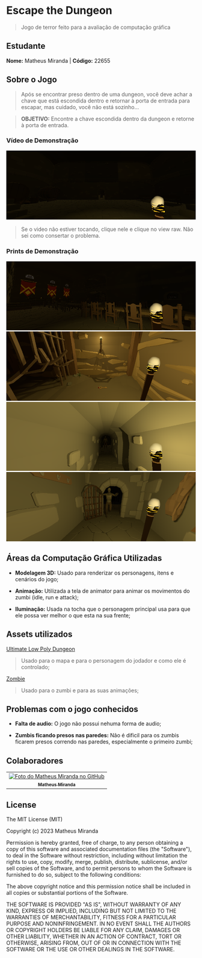 # Escape the Dungeon

> Jogo de terror feito para a avaliação de computação gráfica

## Estudante

**Nome:** Matheus Miranda | **Código:** 22655

## Sobre o Jogo

> Após se encontrar preso dentro de uma dungeon, você deve achar a chave que está escondida dentro e retornar à porta de entrada para escapar, mas cuidado, você não está sozinho...

> **OBJETIVO:** Encontre a chave escondida dentro da dungeon e retorne à porta de entrada.

### Vídeo de Demonstração

[![Video do Jogo](./docs/Screenshot_0.png)](./docs/Video%20de%20Demonstra%C3%A7%C3%A3o%20do%20jogo%20Escape%20the%20Dungeon.mkv)

> Se o video não estiver tocando, clique nele e clique no view raw. Não sei como consertar o problema.

### Prints de Demonstração

<img src="./docs/Screenshot_1.png" alt="Escape the Dungeon 1">

<img src="./docs/Screenshot_2.png" alt="Escape the Dungeon 2">

<img src="./docs/Screenshot_3.png" alt="Escape the Dungeon 3">

<img src="./docs/Screenshot_5.png" alt="Escape the Dungeon 4">

## Áreas da Computação Gráfica Utilizadas

* **Modelagem 3D:** Usado para renderizar os personagens, itens e cenários do jogo;

* **Animação:** Utilizada a tela de animator para animar os movimentos do zumbi (idle, run e attack);

* **Iluminação:** Usada na tocha que o personagem principal usa para que ele possa ver melhor o que esta na sua frente;

## Assets utilizados

[Ultimate Low Poly Dungeon](https://assetstore.unity.com/packages/3d/environments/dungeons/ultimate-low-poly-dungeon-143535)

> Usado para o mapa e para o personagem do jodador e como ele é controlado;

[Zombie](https://assetstore.unity.com/packages/3d/characters/humanoids/zombie-30232)

> Usado para o zumbi e para as suas animações;

## Problemas com o jogo conhecidos

* **Falta de audio:** O jogo não possui nehuma forma de audio;

* **Zumbis ficando presos nas paredes:** Não é dificil para os zumbis ficarem presos correndo nas paredes, especialmente o primeiro zumbi;

## Colaboradores

<table>
  <tr>
    <td align="center">
      <a href="https://github.com/MatheusMiranda1" target="_blank">
        <img src="https://avatars.githubusercontent.com/u/70171112?v=4" width="100px;" alt="Foto do Matheus Miranda no GitHub"/><br>
        <sub>
          <b>Matheus Miranda</b>
        </sub>
      </a>
    </td>
  </tr>
</table>

## License
The MIT License (MIT)

Copyright (c) 2023 Matheus Miranda

Permission is hereby granted, free of charge, to any person obtaining a copy of this software and associated documentation files (the "Software"), to deal in the Software without restriction, including without limitation the rights to use, copy, modify, merge, publish, distribute, sublicense, and/or sell copies of the Software, and to permit persons to whom the Software is furnished to do so, subject to the following conditions:

The above copyright notice and this permission notice shall be included in all copies or substantial portions of the Software.

THE SOFTWARE IS PROVIDED "AS IS", WITHOUT WARRANTY OF ANY KIND, EXPRESS OR IMPLIED, INCLUDING BUT NOT LIMITED TO THE WARRANTIES OF MERCHANTABILITY, FITNESS FOR A PARTICULAR PURPOSE AND NONINFRINGEMENT. IN NO EVENT SHALL THE AUTHORS OR COPYRIGHT HOLDERS BE LIABLE FOR ANY CLAIM, DAMAGES OR OTHER LIABILITY, WHETHER IN AN ACTION OF CONTRACT, TORT OR OTHERWISE, ARISING FROM, OUT OF OR IN CONNECTION WITH THE SOFTWARE OR THE USE OR OTHER DEALINGS IN THE SOFTWARE.
